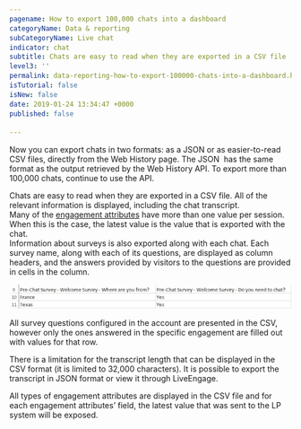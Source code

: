 ```yaml
---
pagename: How to export 100,000 chats into a dashboard
categoryName: Data & reporting
subCategoryName: Live chat
indicator: chat
subtitle: Chats are easy to read when they are exported in a CSV file
level3: ''
permalink: data-reporting-how-to-export-100000-chats-into-a-dashboard.html
isTutorial: false
isNew: false
date: 2019-01-24 13:34:47 +0000
published: false

---
```

Now you can export chats in two formats: as a JSON or as easier-to-read CSV files, directly from the Web History page. The JSON  has the same format as the output retrieved by the Web History API.  To export more than 100,000 chats, continue to use the API.

Chats are easy to read when they are exported in a CSV file. All of the relevant information is displayed, including the chat transcript.  
Many of the [engagement attributes](data-reporting-engagement-attributes-data-sources-engagement-attributes-overview.html) have more than one value per session. When this is the case, the latest value is the value that is exported with the chat.  
Information about surveys is also exported along with each chat. Each survey name, along with each of its questions, are displayed as column headers, and the answers provided by visitors to the questions are provided in cells in the column.

![](/img/Export-chats1.jpg)

All survey questions configured in the account are presented in the CSV, however only the ones answered in the specific engagement are filled out with values for that row.

There is a limitation for the transcript length that can be displayed in the CSV format (it is limited to 32,000 characters). It is possible to export the transcript in JSON format or view it through LiveEngage.

All types of engagement attributes are displayed in the CSV file and for each engagement attributes’ field, the latest value that was sent to the LP system will be exposed.
